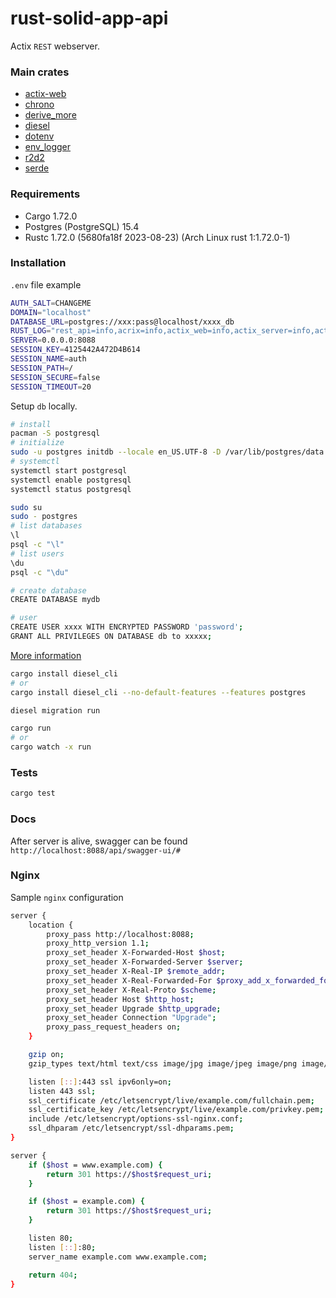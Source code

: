 # rust-solid-app-api

Actix `REST` webserver.

### Main crates

-   [actix-web](https://crates.io/crates/actix-web)
-   [chrono](https://crates.io/crates/chrono)
-   [derive_more](https://crates.io/crates/derive_more)
-   [diesel](https://crates.io/crates/diesel)
-   [dotenv](https://crates.io/crates/dotenv)
-   [env_logger](https://crates.io/crates/env_logger)
-   [r2d2](https://crates.io/crates/r2d2)
-   [serde](https://crates.io/crates/serde)

### Requirements

-   Cargo 1.72.0
-   Postgres (PostgreSQL) 15.4
-   Rustc 1.72.0 (5680fa18f 2023-08-23) (Arch Linux rust 1:1.72.0-1)

### Installation

`.env` file example

```bash
AUTH_SALT=CHANGEME
DOMAIN="localhost"
DATABASE_URL=postgres://xxx:pass@localhost/xxxx_db
RUST_LOG="rest_api=info,acrix=info,actix_web=info,actix_server=info,actix_redis=traced,diesel_migrations=info"
SERVER=0.0.0.0:8088
SESSION_KEY=4125442A472D4B614
SESSION_NAME=auth
SESSION_PATH=/
SESSION_SECURE=false
SESSION_TIMEOUT=20

```

Setup `db` locally.

```bash
# install
pacman -S postgresql
# initialize
sudo -u postgres initdb --locale en_US.UTF-8 -D /var/lib/postgres/data
# systemctl
systemctl start postgresql
systemctl enable postgresql
systemctl status postgresql

sudo su
sudo - postgres
# list databases
\l
psql -c "\l"
# list users
\du
psql -c "\du"

# create database
CREATE DATABASE mydb

# user
CREATE USER xxxx WITH ENCRYPTED PASSWORD 'password';
GRANT ALL PRIVILEGES ON DATABASE db to xxxxx;
```

[More information](http://diesel.rs/guides/getting-started)

```bash
cargo install diesel_cli
# or
cargo install diesel_cli --no-default-features --features postgres

diesel migration run

cargo run
# or
cargo watch -x run
```

### Tests

```bash
cargo test
```

### Docs

After server is alive, swagger can be found `http://localhost:8088/api/swagger-ui/#`

### Nginx

Sample `nginx` configuration

```bash
server {
    location {
        proxy_pass http://localhost:8088;
        proxy_http_version 1.1;
        proxy_set_header X-Forwarded-Host $host;
        proxy_set_header X-Forwarded-Server $server;
        proxy_set_header X-Real-IP $remote_addr;
        proxy_set_header X-Real-Forwarded-For $proxy_add_x_forwarded_for;
        proxy_set_header X-Real-Proto $scheme;
        proxy_set_header Host $http_host;
        proxy_set_header Upgrade $http_upgrade;
        proxy_set_header Connection "Upgrade";
        proxy_pass_request_headers on;
    }

    gzip on;
    gzip_types text/html text/css image/jpg image/jpeg image/png image/svg;

    listen [::]:443 ssl ipv6only=on;
    listen 443 ssl;
    ssl_certificate /etc/letsencrypt/live/example.com/fullchain.pem;
    ssl_certificate_key /etc/letsencrypt/live/example.com/privkey.pem;
    include /etc/letsencrypt/options-ssl-nginx.conf;
    ssl_dhparam /etc/letsencrypt/ssl-dhparams.pem;
}

server {
    if ($host = www.example.com) {
        return 301 https://$host$request_uri;
    }

    if ($host = example.com) {
        return 301 https://$host$request_uri;
    }

    listen 80;
    listen [::]:80;
    server_name example.com www.example.com;

    return 404;
}



```
